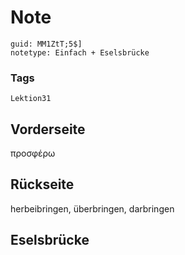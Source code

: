 # Note
```
guid: MM1ZtT;5$]
notetype: Einfach + Eselsbrücke
```

### Tags
```
Lektion31
```

## Vorderseite
προσφέρω

## Rückseite
herbeibringen, überbringen, darbringen

## Eselsbrücke

